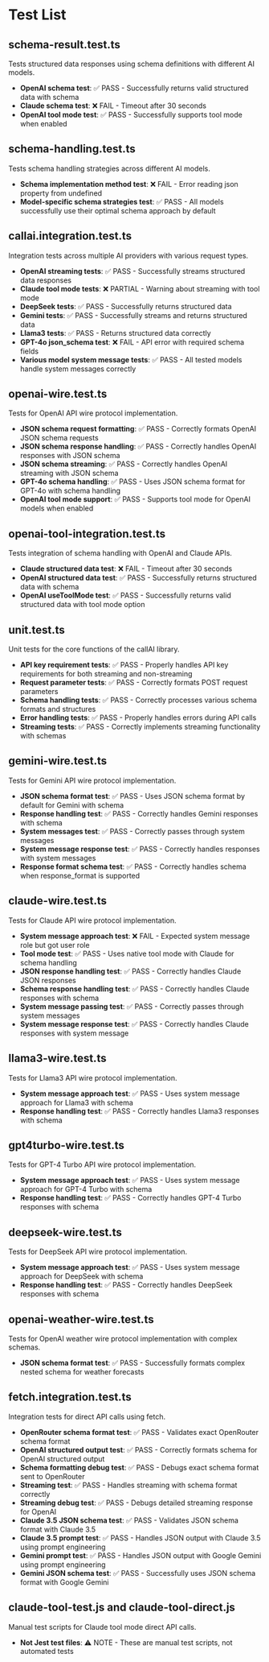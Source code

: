 # Test List

## schema-result.test.ts
Tests structured data responses using schema definitions with different AI models.
- **OpenAI schema test**: ✅ PASS - Successfully returns valid structured data with schema
- **Claude schema test**: ❌ FAIL - Timeout after 30 seconds
- **OpenAI tool mode test**: ✅ PASS - Successfully supports tool mode when enabled

## schema-handling.test.ts
Tests schema handling strategies across different AI models.
- **Schema implementation method test**: ❌ FAIL - Error reading json property from undefined
- **Model-specific schema strategies test**: ✅ PASS - All models successfully use their optimal schema approach by default

## callai.integration.test.ts
Integration tests across multiple AI providers with various request types.
- **OpenAI streaming tests**: ✅ PASS - Successfully streams structured data responses
- **Claude tool mode tests**: ❌ PARTIAL - Warning about streaming with tool mode
- **DeepSeek tests**: ✅ PASS - Successfully returns structured data
- **Gemini tests**: ✅ PASS - Successfully streams and returns structured data
- **Llama3 tests**: ✅ PASS - Returns structured data correctly
- **GPT-4o json_schema test**: ❌ FAIL - API error with required schema fields
- **Various model system message tests**: ✅ PASS - All tested models handle system messages correctly

## openai-wire.test.ts
Tests for OpenAI API wire protocol implementation.
- **JSON schema request formatting**: ✅ PASS - Correctly formats OpenAI JSON schema requests
- **JSON schema response handling**: ✅ PASS - Correctly handles OpenAI responses with JSON schema
- **JSON schema streaming**: ✅ PASS - Correctly handles OpenAI streaming with JSON schema
- **GPT-4o schema handling**: ✅ PASS - Uses JSON schema format for GPT-4o with schema handling
- **OpenAI tool mode support**: ✅ PASS - Supports tool mode for OpenAI models when enabled

## openai-tool-integration.test.ts
Tests integration of schema handling with OpenAI and Claude APIs.
- **Claude structured data test**: ❌ FAIL - Timeout after 30 seconds
- **OpenAI structured data test**: ✅ PASS - Successfully returns structured data with schema
- **OpenAI useToolMode test**: ✅ PASS - Successfully returns valid structured data with tool mode option

## unit.test.ts
Unit tests for the core functions of the callAI library.
- **API key requirement tests**: ✅ PASS - Properly handles API key requirements for both streaming and non-streaming
- **Request parameter tests**: ✅ PASS - Correctly formats POST request parameters
- **Schema handling tests**: ✅ PASS - Correctly processes various schema formats and structures
- **Error handling tests**: ✅ PASS - Properly handles errors during API calls
- **Streaming tests**: ✅ PASS - Correctly implements streaming functionality with schemas

## gemini-wire.test.ts
Tests for Gemini API wire protocol implementation.
- **JSON schema format test**: ✅ PASS - Uses JSON schema format by default for Gemini with schema
- **Response handling test**: ✅ PASS - Correctly handles Gemini responses with schema
- **System messages test**: ✅ PASS - Correctly passes through system messages
- **System message response test**: ✅ PASS - Correctly handles responses with system messages
- **Response format schema test**: ✅ PASS - Correctly handles schema when response_format is supported

## claude-wire.test.ts
Tests for Claude API wire protocol implementation.
- **System message approach test**: ❌ FAIL - Expected system message role but got user role
- **Tool mode test**: ✅ PASS - Uses native tool mode with Claude for schema handling
- **JSON response handling test**: ✅ PASS - Correctly handles Claude JSON responses
- **Schema response handling test**: ✅ PASS - Correctly handles Claude responses with schema
- **System message passing test**: ✅ PASS - Correctly passes through system messages
- **System message response test**: ✅ PASS - Correctly handles Claude responses with system message

## llama3-wire.test.ts
Tests for Llama3 API wire protocol implementation.
- **System message approach test**: ✅ PASS - Uses system message approach for Llama3 with schema
- **Response handling test**: ✅ PASS - Correctly handles Llama3 responses with schema

## gpt4turbo-wire.test.ts
Tests for GPT-4 Turbo API wire protocol implementation.
- **System message approach test**: ✅ PASS - Uses system message approach for GPT-4 Turbo with schema
- **Response handling test**: ✅ PASS - Correctly handles GPT-4 Turbo responses with schema

## deepseek-wire.test.ts
Tests for DeepSeek API wire protocol implementation.
- **System message approach test**: ✅ PASS - Uses system message approach for DeepSeek with schema
- **Response handling test**: ✅ PASS - Correctly handles DeepSeek responses with schema

## openai-weather-wire.test.ts
Tests for OpenAI weather wire protocol implementation with complex schemas.
- **JSON schema format test**: ✅ PASS - Successfully formats complex nested schema for weather forecasts

## fetch.integration.test.ts
Integration tests for direct API calls using fetch.
- **OpenRouter schema format test**: ✅ PASS - Validates exact OpenRouter schema format
- **OpenAI structured output test**: ✅ PASS - Correctly formats schema for OpenAI structured output
- **Schema formatting debug test**: ✅ PASS - Debugs exact schema format sent to OpenRouter
- **Streaming test**: ✅ PASS - Handles streaming with schema format correctly
- **Streaming debug test**: ✅ PASS - Debugs detailed streaming response for OpenAI
- **Claude 3.5 JSON schema test**: ✅ PASS - Validates JSON schema format with Claude 3.5
- **Claude 3.5 prompt test**: ✅ PASS - Handles JSON output with Claude 3.5 using prompt engineering
- **Gemini prompt test**: ✅ PASS - Handles JSON output with Google Gemini using prompt engineering
- **Gemini JSON schema test**: ✅ PASS - Successfully uses JSON schema format with Google Gemini

## claude-tool-test.js and claude-tool-direct.js
Manual test scripts for Claude tool mode direct API calls.
- **Not Jest test files**: ⚠️ NOTE - These are manual test scripts, not automated tests
